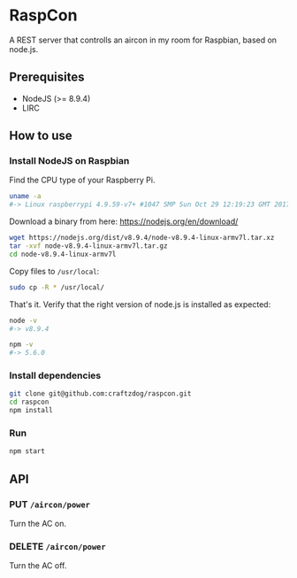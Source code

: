 RaspCon
===============

A REST server that controlls an aircon in my room for Raspbian, based on node.js.

## Prerequisites

* NodeJS (>= 8.9.4)
* LIRC

## How to use

### Install NodeJS on Raspbian

Find the CPU type of your Raspberry Pi.

```sh
uname -a
#-> Linux raspberrypi 4.9.59-v7+ #1047 SMP Sun Oct 29 12:19:23 GMT 2017 armv7l GNU/Linux
```

Download a binary from here: https://nodejs.org/en/download/


```sh
wget https://nodejs.org/dist/v8.9.4/node-v8.9.4-linux-armv7l.tar.xz
tar -xvf node-v8.9.4-linux-armv7l.tar.gz 
cd node-v8.9.4-linux-armv7l
```

Copy files to `/usr/local`:


```sh
sudo cp -R * /usr/local/
```

That's it. Verify that the right version of node.js is installed as expected:

```sh
node -v
#-> v8.9.4

npm -v
#-> 5.6.0
```

### Install dependencies

```sh
git clone git@github.com:craftzdog/raspcon.git
cd raspcon
npm install
```

### Run

```sh
npm start
```

## API

### PUT `/aircon/power`

Turn the AC on.

### DELETE `/aircon/power`

Turn the AC off.

